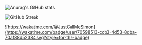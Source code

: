 ![Anurag's GitHub stats](https://github-readme-stats.vercel.app/api?username=justcallmesimon26&show_icons=true&theme=transparent&hide_border=true)

![GitHub Streak](https://streak-stats.demolab.com?user=JustCallMeSimon26&theme=github-dark-blue&hide_border=true&date_format=j%2Fn%5B%2FY%5D)

![https://wakatime.com/@JustCallMeSimon](https://wakatime.com/badge/user/70598513-ccb3-4d53-8dba-70af88d52384.svg?style=for-the-badge)
